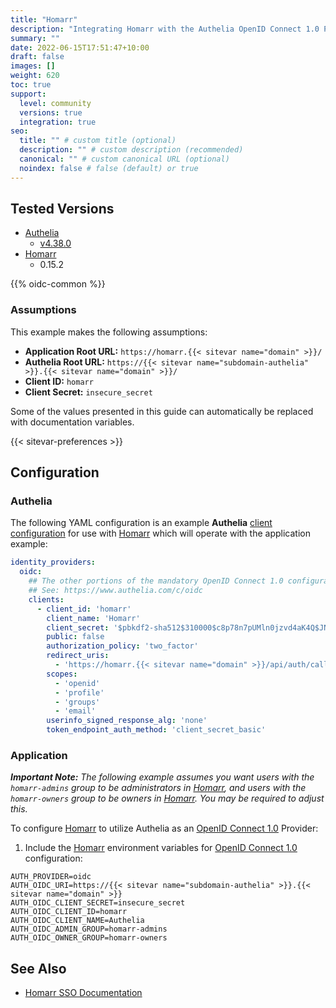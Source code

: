 ```yaml
---
title: "Homarr"
description: "Integrating Homarr with the Authelia OpenID Connect 1.0 Provider."
summary: ""
date: 2022-06-15T17:51:47+10:00
draft: false
images: []
weight: 620
toc: true
support:
  level: community
  versions: true
  integration: true
seo:
  title: "" # custom title (optional)
  description: "" # custom description (recommended)
  canonical: "" # custom canonical URL (optional)
  noindex: false # false (default) or true
---
```


## Tested Versions

* [Authelia]
  * [v4.38.0](https://github.com/authelia/authelia/releases/tag/v4.38.0)
* [Homarr]
  * 0.15.2

{{% oidc-common %}}

### Assumptions

This example makes the following assumptions:

* __Application Root URL:__ `https://homarr.{{< sitevar name="domain" >}}/`
* __Authelia Root URL:__ `https://{{< sitevar name="subdomain-authelia" >}}.{{< sitevar name="domain" >}}/`
* __Client ID:__ `homarr`
* __Client Secret:__ `insecure_secret`

Some of the values presented in this guide can automatically be replaced with documentation variables.

{{< sitevar-preferences >}}

## Configuration

### Authelia

The following YAML configuration is an example __Authelia__ [client configuration] for use with [Homarr] which will
operate with the application example:

```yaml {title="configuration.yml"}
identity_providers:
  oidc:
    ## The other portions of the mandatory OpenID Connect 1.0 configuration go here.
    ## See: https://www.authelia.com/c/oidc
    clients:
      - client_id: 'homarr'
        client_name: 'Homarr'
        client_secret: '$pbkdf2-sha512$310000$c8p78n7pUMln0jzvd4aK4Q$JNRBzwAo0ek5qKn50cFzzvE9RXV88h1wJn5KGiHrD0YKtZaR/nCb2CJPOsKaPK0hjf.9yHxzQGZziziccp6Yng'  # The digest of 'insecure_secret'.
        public: false
        authorization_policy: 'two_factor'
        redirect_uris:
          - 'https://homarr.{{< sitevar name="domain" >}}/api/auth/callback/oidc'
        scopes:
          - 'openid'
          - 'profile'
          - 'groups'
          - 'email'
        userinfo_signed_response_alg: 'none'
        token_endpoint_auth_method: 'client_secret_basic'
```

### Application

_**Important Note:** The following example assumes you want users with the `homarr-admins` group to be administrators in
[Homarr], and users with the `homarr-owners` group to be owners in [Homarr]. You may be required to adjust this._

To configure [Homarr] to utilize Authelia as an [OpenID Connect 1.0] Provider:

1. Include the [Homarr] environment variables for [OpenID Connect 1.0] configuration:

```env
AUTH_PROVIDER=oidc
AUTH_OIDC_URI=https://{{< sitevar name="subdomain-authelia" >}}.{{< sitevar name="domain" >}}
AUTH_OIDC_CLIENT_SECRET=insecure_secret
AUTH_OIDC_CLIENT_ID=homarr
AUTH_OIDC_CLIENT_NAME=Authelia
AUTH_OIDC_ADMIN_GROUP=homarr-admins
AUTH_OIDC_OWNER_GROUP=homarr-owners
```

## See Also

* [Homarr SSO Documentation](https://homarr.dev/docs/advanced/sso)

[Authelia]: https://www.authelia.com
[Homarr]: https://homarr.dev
[OpenID Connect 1.0]: ../../openid-connect/introduction.md
[client configuration]: ../../../configuration/identity-providers/openid-connect/clients.md
